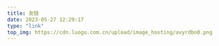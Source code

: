 ```yaml
---
title: 友链
date: 2023-05-27 12:29:17
type: "link"
top_img: https://cdn.luogu.com.cn/upload/image_hosting/avyrdbn0.png
---
```

